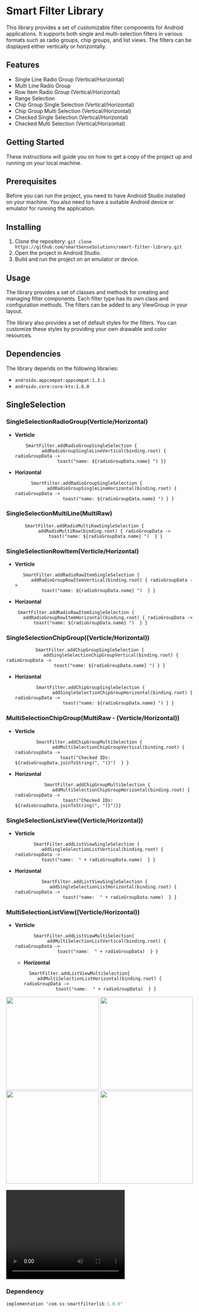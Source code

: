 # Smart Filter Library

This library provides a set of customizable filter components for Android applications. It supports both single and multi-selection filters in various formats such as radio groups, chip groups, and list views. The filters can be displayed either vertically or horizontally.

## Features

- Single Line Radio Group (Vertical/Horizontal)
- Multi Line Radio Group
- Row Item Radio Group (Vertical/Horizontal)
- Range Selection
- Chip Group Single Selection (Vertical/Horizontal)
- Chip Group Multi Selection (Vertical/Horizontal)
- Checked Single Selection (Vertical/Horizontal)
- Checked Multi Selection (Vertical/Horizontal)

## Getting Started

These instructions will guide you on how to get a copy of the project up and running on your local machine.

## Prerequisites

Before you can run the project, you need to have Android Studio installed on your machine. You also need to have a suitable Android device or emulator for running the application.

## Installing

1. Clone the repository: `git clone https://github.com/smartSenseSolutions/smart-filter-library.git`
2. Open the project in Android Studio.
3. Build and run the project on an emulator or device.

## Usage

The library provides a set of classes and methods for creating and managing filter components. Each filter type has its own class and configuration methods. The filters can be added to any ViewGroup in your layout.

The library also provides a set of default styles for the filters. You can customize these styles by providing your own drawable and color resources.

## Dependencies

The library depends on the following libraries:

- `androidx.appcompat:appcompat:1.3.1`
- `androidx.core:core-ktx:1.6.0`


## SingleSelection

### SingleSelectionRadioGroup(Verticle/Horizontal)

- **Verticle**


          SmartFilter.addRadioGroupSingleSelection {
                addRadioGroupSingleLineVertical(binding.root) { radioGroupData ->
                      toast("name: ${radioGroupData.name} ") }}



- **Horizontal**


            SmartFilter.addRadioGroupSingleSelection {
                  addRadioGroupSingleLineHorizontal(binding.root) { radioGroupData ->			
                        toast("name: ${radioGroupData.name} ") } }



### SingleSelectionMultiLine(MultiRaw)

           SmartFilter.addRadioMultiRawSingleSelection {
                addRadioMultiRow(binding.root) { radioGroupData ->
                    toast("name: ${radioGroupData.name} ")  } }




### SingleSelectionRowItem(Verticle/Horizontal)

- **Verticle**

         SmartFilter.addRadioRawItemSingleSelection {
            addRadioGroupRowItemVertical(binding.root) { radioGroupData ->
                toast("name: ${radioGroupData.name} ")  } }



- **Horizontal**

       SmartFilter.addRadioRawItemSingleSelection {
         addRadioGroupRowItemHorizontal(binding.root) { radioGroupData ->
             toast("name: ${radioGroupData.name} ")  } }




### SingleSelectionChipGroup((Verticle/Horizontal))

               SmartFilter.addChipGroupSingleSelection {
                  addSingleSelectionChipGroupVertical(binding.root) { radioGroupData ->
                      toast("name: ${radioGroupData.name} ") } }

- **Horizontal**
 
              SmartFilter.addChipGroupSingleSelection {
                    addSingleSelectionChipGroupHorizontal(binding.root) { radioGroupData ->
                        toast("name: ${radioGroupData.name} ") } }
                 
   

### MultiSelectionChipGroup(MultiRaw - (Verticle/Horizontal))

- **Verticle**
              
              SmartFilter.addChipGroupMultiSelection {
                    addMultiSelectionChipGroupVertical(binding.root) { radioGroupData ->
                       toast("Checked IDs: ${radioGroupData.joinToString(", ")}")  } }
- **Horizontal**

                 SmartFilter.addChipGroupMultiSelection {
                    addMultiSelectionChipGroupHorizontal(binding.root) { radioGroupData ->
                        toast("Checked IDs: ${radioGroupData.joinToString(", ")}")}}
        



### SingleSelectionListView((Verticle/Horizontal))

- **Verticle**
              
             SmartFilter.addListViewSingleSelection {
                addSingleSelectionListVertical(binding.root) { radioGroupData ->
                toast("name:  " + radioGroupData.name)  } }

- **Horizontal**

                SmartFilter.addListViewSingleSelection {
                   addSingleSelectionListHorizontal(binding.root) { radioGroupData ->
                        toast("name:  " + radioGroupData.name)  } }




### MultiSelectionListView((Verticle/Horizontal))

- **Verticle**

             SmartFilter.addListViewMultiSelection{
                  addMultiSelectionListVertical(binding.root) { radioGroupData ->
                      toast("name:  " + radioGroupData)  } }


  
  - **Horizontal**

          SmartFilter.addListViewMultiSelection{
             addMultiSelectionListHorizontal(binding.root) { radioGroupData ->
                    toast("name:  " + radioGroupData)  } }



<img src="media/test1.png" width="250" />   <img src="media/test2.png" width="250" />   <img src="media/test3.png" width="250" />   <img src="media/test4.png" width="250" />   

<video width="320" height="240" controls>
  <source src="test.mp4" type="video/mp4">
</video>


### Dependency
```kotlin
implementation 'com.ss:smartfilterlib:1.0.0'
